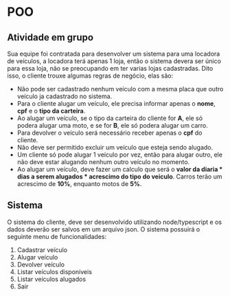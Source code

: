 # POO

## Atividade em grupo

Sua equipe foi contratada para desenvolver um sistema para uma locadora de veículos, a locadora terá apenas 1 loja, então o sistema devera ser único para essa loja, não se preocupando em ter varias lojas cadastradas. Dito isso, o cliente trouxe algumas regras de negócio, elas são:

- Não pode ser cadastrado nenhum veículo com a mesma placa que outro veículo ja cadastrado no sistema.
- Para o cliente alugar um veículo, ele precisa informar apenas o **nome**, **cpf** e o **tipo da carteira**.
- Ao alugar um veículo, se o tipo da carteira do cliente for **A**, ele só podera alugar uma moto, e se for **B**, ele só podera alugar um carro.
- Para devolver o veículo será necessário receber apenas o **cpf** do cliente.
- Não deve ser permitido excluir um veículo que esteja sendo alugado.
- Um cliente só pode alugar 1 veículo por vez, então para alugar outro, ele não deve estar alugando nenhum outro veículo no momento.
- Ao alugar um veículo, deve fazer um calculo que será o **valor da diaria * dias a serem alugados * acrescimo do tipo do veiculo**. Carros terão um acrescimo de **10%**, enquanto motos de **5%**.

## Sistema

O sistema do cliente, deve ser desenvolvido utilizando node/typescript e os dados deverão ser salvos em um arquivo json. O sistema possuirá o seguinte menu de funcionalidades:

1. Cadastrar veículo
2. Alugar veículo
3. Devolver veículo
4. Listar veículos disponiveis
5. Listar veículos alugados
6. Sair